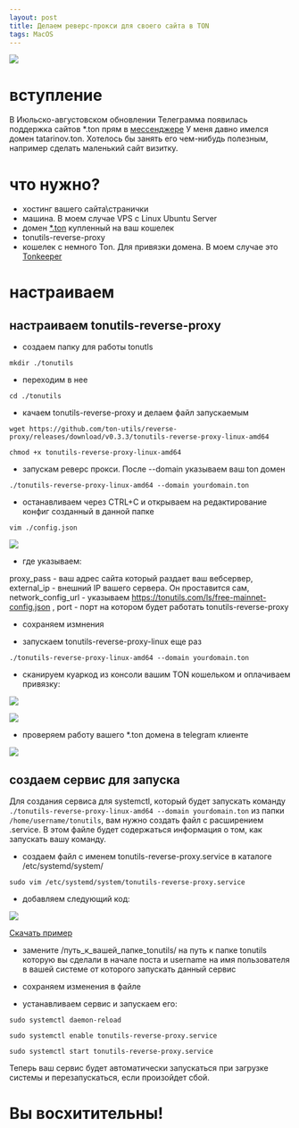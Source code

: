 ```yaml
---
layout: post
title: Делаем реверс-прокси для своего сайта в TON
tags: MacOS
---
```

![](https://raw.githubusercontent.com/tatarinovms/tatarinovms.github.io/master/images/posts/tonweb/logo.webp)

# вступление 

В Июльско-августовском обновлении Телеграмма появилась поддержка сайтов *.ton прям в [мессенджере](https://ton.org/ton-sites) У меня давно имелся домен tatarinov.ton. Хотелось бы занять его чем-нибудь полезным, например сделать маленький сайт визитку. 

# что нужно? 

- хостинг вашего сайта\странички
- машина. В моем случае VPS с Linux Ubuntu Server
- домен [*.ton](https://dns.ton.org/) купленный на ваш кошелек
- tonutils-reverse-proxy
- кошелек с немного Ton. Для привязки домена. В моем случае это [Tonkeeper](https://blog.tatarinov.space/Tonkeeper/)

# настраиваем 

## настраиваем tonutils-reverse-proxy 

- создаем папку для работы tonutls

`mkdir ./tonutils`

- переходим в нее

`cd ./tonutils`

- качаем tonutils-reverse-proxy и делаем файл запускаемым

`wget https://github.com/ton-utils/reverse-proxy/releases/download/v0.3.3/tonutils-reverse-proxy-linux-amd64`

`chmod +x tonutils-reverse-proxy-linux-amd64`

- запускам реверс прокси. После --domain указываем ваш ton домен

`./tonutils-reverse-proxy-linux-amd64 --domain yourdomain.ton`

- останавливаем через CTRL+C и открываем на редактирование конфиг созданный в данной папке

`vim ./config.json`

![](https://raw.githubusercontent.com/tatarinovms/tatarinovms.github.io/master/images/posts/tonweb/carbon.webp)

- где указываем:

proxy_pass - ваш адрес сайта который раздает ваш вебсервер,
external_ip - внешний IP вашего сервера. Он проставится сам,
network_config_url - указываем https://tonutils.com/ls/free-mainnet-config.json ,
port - порт на котором будет работать tonutils-reverse-proxy 

- сохраняем измнения

- запускаем tonutils-reverse-proxy-linux еще раз

`./tonutils-reverse-proxy-linux-amd64 --domain yourdomain.ton`

- сканируем куаркод из консоли вашим TON кошельком и оплачиваем привязку: 

![](https://raw.githubusercontent.com/tatarinovms/tatarinovms.github.io/master/images/posts/tonweb/carbon2.webp)

![](https://raw.githubusercontent.com/tatarinovms/tatarinovms.github.io/master/images/posts/tonweb/tonk.webp)

- проверяем работу вашего *.ton домена в telegram клиенте

![](https://raw.githubusercontent.com/tatarinovms/tatarinovms.github.io/master/images/posts/tonweb/site.webp)


## создаем сервис для запуска

Для создания сервиса для systemctl, который будет запускать команду `./tonutils-reverse-proxy-linux-amd64 --domain yourdomain.ton` из папки `/home/username/tonutils`, вам нужно создать файл с расширением .service. В этом файле будет содержаться информация о том, как запускать вашу команду.

- cоздаем файл с именем tonutils-reverse-proxy.service в каталоге /etc/systemd/system/ 

`sudo vim /etc/systemd/system/tonutils-reverse-proxy.service`

- добавляем следующий код:

![](https://raw.githubusercontent.com/tatarinovms/tatarinovms.github.io/master/images/posts/tonweb/site.webp)

[Скачать пример](https://raw.githubusercontent.com/tatarinovms/tatarinovms.github.io/master/scripts/tonweb/tonutils-reverse-proxy.service)

- замените /путь_к_вашей_папке_tonutils/ на путь к папке tonutils которую вы сделали в начале поста и username на имя пользователя в вашей системе от которого запускать данный сервис

- сохраняем изменения в файле

- устанавливаем сервис и запускаем его:

`sudo systemctl daemon-reload`

`sudo systemctl enable tonutils-reverse-proxy.service`

`sudo systemctl start tonutils-reverse-proxy.service`

Теперь ваш сервис будет автоматически запускаться при загрузке системы и перезапускаться, если произойдет сбой.

# Вы восхитительны!


